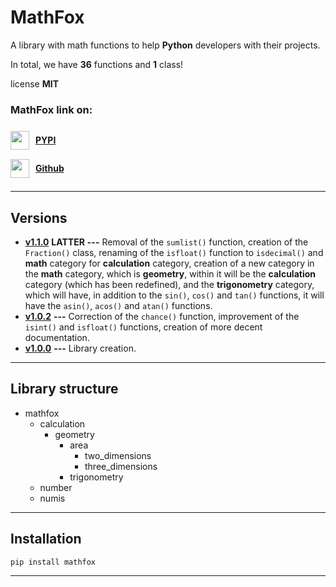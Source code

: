 # MathFox

A library with math functions to help **Python** developers with their projects.

In total, we have **36** functions and **1** class!

license **MIT**

### MathFox link on:

<div style="display: flex; align-items: center;">
    <img src=https://seeklogo.com/images/P/pypi-logo-5B953CE804-seeklogo.com.png alt="" width="30" height="30">
    <p style="margin-left: 10px;"><a href=https://pypi.org/project/mathfox><strong>PYPI</strong></a></p>
</div>
<div style="display: flex; align-items: center;">
    <img src=https://cdn-icons-png.flaticon.com/512/25/25231.png alt="" width="30" height="30">
    <p style="margin-left: 10px;"><a href=https://pypi.org/project/mathfox><strong>Github</strong></a></p>
</div>



---

## Versions
- [**v1.1.0**](https://pypi.org/project/mathfox/1.1.0/) **LATTER** **---**
Removal of the `sumlist()` function, creation of the `Fraction()` class, renaming of the `isfloat()` function to `isdecimal()` and **math** category for **calculation** category, creation of a new category in the **math** category, which is **geometry**, within it will be the **calculation** category (which has been redefined), and the **trigonometry** category, which will have, in addition to the ``sin()``, ``cos()`` and ``tan()`` functions, it will have the ``asin()``, ``acos()`` and ``atan()`` functions.
- [**v1.0.2**](https://pypi.org/project/mathfox/1.0.2/) **---**
Correction of the `chance()` function, improvement of the `isint()` and `isfloat()` functions, creation of more decent documentation.
- [**v1.0.0**](https://pypi.org/project/mathfox/1.0.0/) **---** 
Library creation.

---

## Library structure
- mathfox
    - calculation
      - geometry
          - area
            - two_dimensions
            - three_dimensions
          - trigonometry
    - number
    - numis
  

---

## Installation

```
pip install mathfox
```

---


